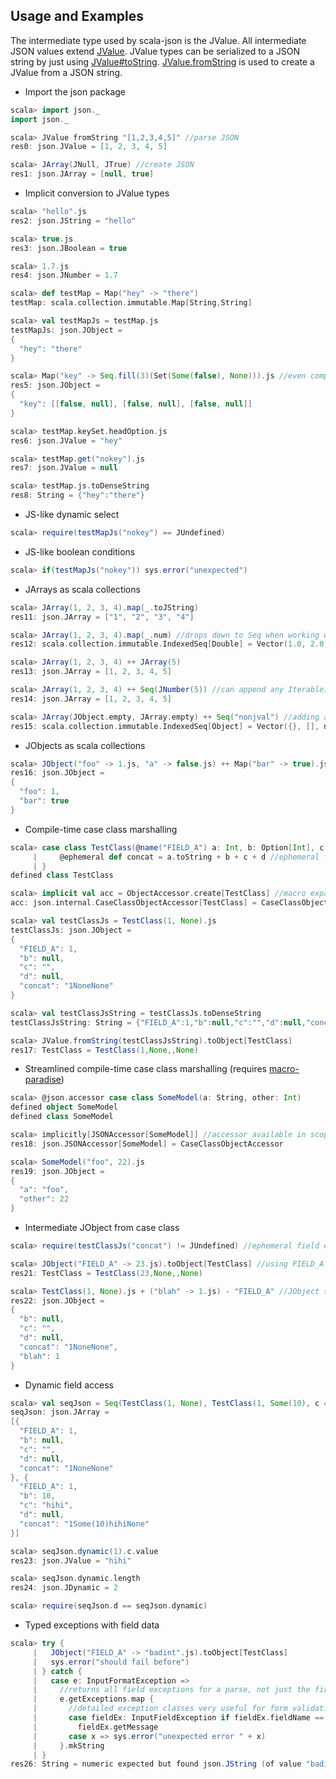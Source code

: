 Usage and Examples
------------------

The intermediate type used by scala-json is the JValue. All intermediate JSON values extend [JValue](http://mediamath.github.io/scala-json/doc/index.html#json.JValue).
JValue types can be serialized to a JSON string by just using [JValue#toString](http://mediamath.github.io/scala-json/doc/index.html#json.JValue@toString(settings:json.JSONBuilderSettings,lvl:Int):String).
[JValue.fromString](http://mediamath.github.io/scala-json/doc/index.html#json.JValue$@fromString(str:String):json.JValue)
is used to create a JValue from a JSON string.

* Import the json package
```scala
scala> import json._
import json._

scala> JValue fromString "[1,2,3,4,5]" //parse JSON
res0: json.JValue = [1, 2, 3, 4, 5]

scala> JArray(JNull, JTrue) //create JSON
res1: json.JArray = [null, true]
```
* Implicit conversion to JValue types
```scala
scala> "hello".js
res2: json.JString = "hello"

scala> true.js
res3: json.JBoolean = true

scala> 1.7.js
res4: json.JNumber = 1.7

scala> def testMap = Map("hey" -> "there")
testMap: scala.collection.immutable.Map[String,String]

scala> val testMapJs = testMap.js
testMapJs: json.JObject =
{
  "hey": "there"
}

scala> Map("key" -> Seq.fill(3)(Set(Some(false), None))).js //even complex types
res5: json.JObject =
{
  "key": [[false, null], [false, null], [false, null]]
}

scala> testMap.keySet.headOption.js
res6: json.JValue = "hey"

scala> testMap.get("nokey").js
res7: json.JValue = null

scala> testMap.js.toDenseString
res8: String = {"hey":"there"}
```
* JS-like dynamic select
```scala
scala> require(testMapJs("nokey") == JUndefined)
```
* JS-like boolean conditions
```scala
scala> if(testMapJs("nokey")) sys.error("unexpected")
```
* JArrays as scala collections
```scala
scala> JArray(1, 2, 3, 4).map(_.toJString)
res11: json.JArray = ["1", "2", "3", "4"]

scala> JArray(1, 2, 3, 4).map(_.num) //drops down to Seq when working with non JValue types
res12: scala.collection.immutable.IndexedSeq[Double] = Vector(1.0, 2.0, 3.0, 4.0)

scala> JArray(1, 2, 3, 4) ++ JArray(5)
res13: json.JArray = [1, 2, 3, 4, 5]

scala> JArray(1, 2, 3, 4) ++ Seq(JNumber(5)) //can append any Iterable[JValue]
res14: json.JArray = [1, 2, 3, 4, 5]

scala> JArray(JObject.empty, JArray.empty) ++ Seq("nonjval") //adding a non JValue results in a normal Seq
res15: scala.collection.immutable.IndexedSeq[Object] = Vector({}, [], nonjval)
```
* JObjects as scala collections
```scala
scala> JObject("foo" -> 1.js, "a" -> false.js) ++ Map("bar" -> true).js - "a" //extends MapLike
res16: json.JObject =
{
  "foo": 1,
  "bar": true
}
```
* Compile-time case class marshalling
```scala
scala> case class TestClass(@name("FIELD_A") a: Int, b: Option[Int], c: String = "", d: Option[Int] = None) {
     |     @ephemeral def concat = a.toString + b + c + d //ephemeral fields get written but never read
     | }
defined class TestClass

scala> implicit val acc = ObjectAccessor.create[TestClass] //macro expands here to create the accessor
acc: json.internal.CaseClassObjectAccessor[TestClass] = CaseClassObjectAccessor

scala> val testClassJs = TestClass(1, None).js
testClassJs: json.JObject =
{
  "FIELD_A": 1,
  "b": null,
  "c": "",
  "d": null,
  "concat": "1NoneNone"
}

scala> val testClassJsString = testClassJs.toDenseString
testClassJsString: String = {"FIELD_A":1,"b":null,"c":"","d":null,"concat":"1NoneNone"}

scala> JValue.fromString(testClassJsString).toObject[TestClass]
res17: TestClass = TestClass(1,None,,None)
```
* Streamlined compile-time case class marshalling (requires [macro-paradise](#dependencies))
```scala
scala> @json.accessor case class SomeModel(a: String, other: Int)
defined object SomeModel
defined class SomeModel

scala> implicitly[JSONAccessor[SomeModel]] //accessor available in scope via hidden implicit
res18: json.JSONAccessor[SomeModel] = CaseClassObjectAccessor

scala> SomeModel("foo", 22).js
res19: json.JObject =
{
  "a": "foo",
  "other": 22
}
```
* Intermediate JObject from case class
```scala
scala> require(testClassJs("concat") != JUndefined) //ephemeral field exists

scala> JObject("FIELD_A" -> 23.js).toObject[TestClass] //using FIELD_A as renamed via @name annotation
res21: TestClass = TestClass(23,None,,None)

scala> TestClass(1, None).js + ("blah" -> 1.js) - "FIELD_A" //JObject supports MapLike operations
res22: json.JObject =
{
  "b": null,
  "c": "",
  "d": null,
  "concat": "1NoneNone",
  "blah": 1
}
```
* Dynamic field access
```scala
scala> val seqJson = Seq(TestClass(1, None), TestClass(1, Some(10), c = "hihi")).js
seqJson: json.JArray =
[{
  "FIELD_A": 1,
  "b": null,
  "c": "",
  "d": null,
  "concat": "1NoneNone"
}, {
  "FIELD_A": 1,
  "b": 10,
  "c": "hihi",
  "d": null,
  "concat": "1Some(10)hihiNone"
}]

scala> seqJson.dynamic(1).c.value
res23: json.JValue = "hihi"

scala> seqJson.dynamic.length
res24: json.JDynamic = 2

scala> require(seqJson.d == seqJson.dynamic)
```
* Typed exceptions with field data
```scala
scala> try {
     |   JObject("FIELD_A" -> "badint".js).toObject[TestClass]
     |   sys.error("should fail before")
     | } catch {
     |   case e: InputFormatException =>
     |     //returns all field exceptions for a parse, not just the first one!
     |     e.getExceptions.map {
     |       //detailed exception classes very useful for form validation
     |       case fieldEx: InputFieldException if fieldEx.fieldName == "FIELD_A" =>
     |         fieldEx.getMessage
     |       case x => sys.error("unexpected error " + x)
     |     }.mkString
     | }
res26: String = numeric expected but found json.JString (of value "badint")
```

